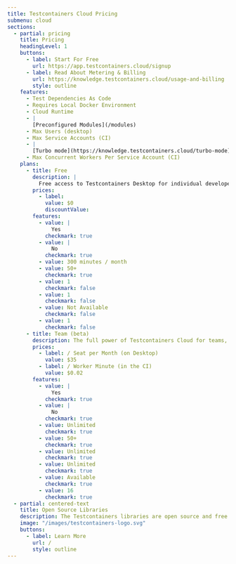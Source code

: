 ```yaml
---
title: Testcontainers Cloud Pricing
submenu: cloud
sections:
  - partial: pricing
    title: Pricing
    headingLevel: 1
    buttons:
      - label: Start For Free
        url: https://app.testcontainers.cloud/signup
      - label: Read About Metering & Billing
        url: https://knowledge.testcontainers.cloud/usage-and-billing
        style: outline
    features:
      - Test Dependencies As Code
      - Requires Local Docker Environment
      - Cloud Runtime
      - |
        [Preconfigured Modules](/modules)
      - Max Users (desktop)
      - Max Service Accounts (CI)
      - |
        [Turbo mode](https://knowledge.testcontainers.cloud/turbo-mode)
      - Max Concurrent Workers Per Service Account (CI)
    plans:
      - title: Free
        description: |
          Free access to Testcontainers Desktop for individual developers, with 300 minutes per month of cloud runtime included.
        prices:
          - label: 
            value: $0
            discountValue:
        features:
          - value: |
              Yes
            checkmark: true
          - value: |
              No
            checkmark: true
          - value: 300 minutes / month
          - value: 50+
            checkmark: true
          - value: 1
            checkmark: false
          - value: 1
            checkmark: false
          - value: Not Available
            checkmark: false
          - value: 1
            checkmark: false
      - title: Team (beta)
        description: The full power of Testcontainers Cloud for teams, on Desktop and in your CI.
        prices:
          - label: / Seat per Month (on Desktop)
            value: $35
          - label: / Worker Minute (in the CI)
            value: $0.02
        features:
          - value: |
              Yes
            checkmark: true
          - value: |
              No
            checkmark: true
          - value: Unlimited
            checkmark: true
          - value: 50+
            checkmark: true
          - value: Unlimited
            checkmark: true
          - value: Unlimited
            checkmark: true
          - value: Available
            checkmark: true
          - value: 16
            checkmark: true
  - partial: centered-text
    title: Open Source Libraries
    description: The Testcontainers libraries are open source and free to use.
    image: "/images/testcontainers-logo.svg"
    buttons:
      - label: Learn More
        url: /
        style: outline
---
```

